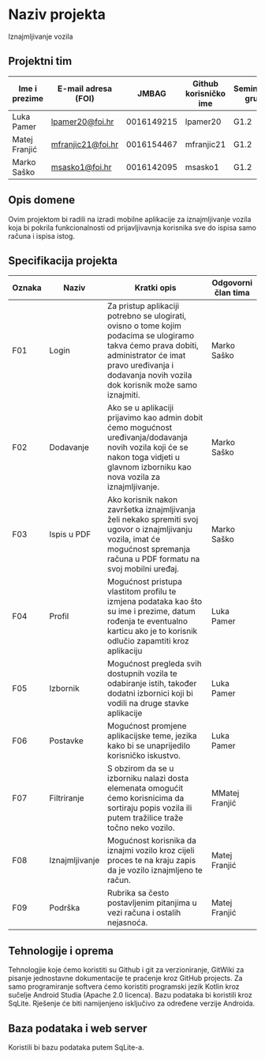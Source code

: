 # Naziv projekta
Iznajmljivanje vozila

## Projektni tim

Ime i prezime | E-mail adresa (FOI) | JMBAG | Github korisničko ime | Seminarska grupa
------------  | ------------------- | ----- | --------------------- | ----------------
Luka Pamer | lpamer20@foi.hr | 0016149215 | lpamer20 | G1.2
Matej Franjić | mfranjic21@foi.hr | 0016154467 | mfranjic21 | G1.2
Marko Saško | msasko1@foi.hr | 0016142095 | msasko1 | G1.2

## Opis domene
Ovim projektom bi radili na izradi mobilne aplikacije za iznajmljivanje vozila koja bi pokrila funkcionalnosti od prijavljivavnja korisnika sve do ispisa samo računa i ispisa istog.

## Specifikacija projekta

Oznaka | Naziv | Kratki opis | Odgovorni član tima
------ | ----- | ----------- | -------------------
F01 | Login | Za pristup aplikaciji potrebno se ulogirati, ovisno o tome kojim podacima se ulogiramo takva ćemo prava dobiti, administrator će imat pravo uređivanja i dodavanja novih vozila dok korisnik može samo iznajmiti. | Marko Saško
F02 | Dodavanje | Ako se u aplikaciji prijavimo kao admin dobit ćemo mogućnost uređivanja/dodavanja novih vozila koji će se nakon toga vidjeti u glavnom izborniku kao nova vozila za iznajmljivanje. | Marko Saško
F03 | Ispis u PDF | Ako korisnik nakon završetka iznajmljivanja želi nekako spremiti svoj ugovor o iznajmljivanju vozila, imat će mogućnost spremanja računa u PDF formatu na svoj mobilni uređaj. | Marko Saško
F04 | Profil | Mogućnost pristupa vlastitom profilu te izmjena podataka kao što su ime i prezime, datum rođenja te eventualno karticu ako je to korisnik odlučio zapamtiti kroz aplikaciju | Luka Pamer
F05 | Izbornik | Mogućnost pregleda svih dostupnih vozila te odabiranje istih, također dodatni izbornici koji bi vodili na druge stavke aplikacije | Luka Pamer
F06 | Postavke | Mogućnost promjene aplikacijske teme, jezika kako bi se unaprijedilo korisničko iskustvo. | Luka Pamer
F07 | Filtriranje | S obzirom da se u izborniku nalazi dosta elemenata omogućit ćemo korisnicima da sortiraju popis vozila ili putem tražilice traže točno neko vozilo. | MMatej Franjić
F08 | Iznajmljivanje | Mogućnost korisnika da iznajmi vozilo kroz cijeli proces te na kraju zapis da je vozilo iznajmljeno te račun. | Matej Franjić
F09 | Podrška | Rubrika sa često postavljenim pitanjima u vezi računa i ostalih nejasnoća. | Matej Franjić

## Tehnologije i oprema
Tehnologjie koje ćemo koristiti su Github i git za verzioniranje, GitWiki za pisanje jednostavne dokumentacije te praćenje kroz GitHub projects. Za samo programiranje softvera ćemo koristiti programski jezik Kotlin kroz sučelje Android Studia (Apache 2.0 licenca). Bazu podataka bi koristili kroz SqLite. Rješenje će biti namijenjeno isključivo za određene verzije Androida.

## Baza podataka i web server
Koristili bi bazu podataka putem SqLite-a.
